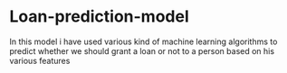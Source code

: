 # Loan-prediction-model
In this model i have used various kind of machine learning algorithms to predict whether 
we should grant a loan or not to a person based on his various features
